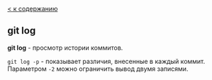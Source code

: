 [< к содержанию](./readme.md)

## git log

**git log** - просмотр истории коммитов.

`git log -p` - показывает различия, внесенные в каждый коммит. Параметром `-2` можно ограничить вывод двумя записями. 